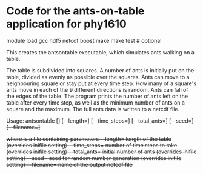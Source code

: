 # Code for the ants-on-table application for phy1610

module load gcc hdf5 netcdf boost
make
make test # optional

This creates the antsontable executable, which simulates ants walking
on a table.

The table is subdivided into squares. A number of ants is initially
put on the table, divided as evenly as possible over the squares.
Ants can move to a neighbouring square or stay put at every time step.
How many of a square's ants move in each of the 9 different directions
is random.  Ants can fall of the edges of the table. The program
prints the number of ants left on the table after every time step, as
well as the minimum number of ants on a square and the maximum.  The
full ants data is written to a netcdf file.

Usage:
  antsontable [<inifile>] [--length=<L>] [--time_steps=<T>] 
            [--total_ants=<N>] [--seed=<S>] [--filename=<F>]

where
  <inifile> is a file containing parameters
  --length=<L>      length of the table (overrides inifile setting)
  --time_steps=<T>  number of time steps to take (overrides inifile setting)
  --total_ants=<N>  initial number of ants (overrides inifile setting)
  --seed=<S>        seed for random number generation (overrides inifile setting)
  --filename=<T>    name of the output netcdf file

